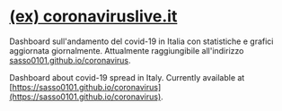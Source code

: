 # [(ex) coronaviruslive.it](https://sasso0101.github.io/coronavirus)

Dashboard sull'andamento del covid-19 in Italia con statistiche e grafici aggiornata giornalmente. Attualmente raggiungibile all'indirizzo [sasso0101.github.io/coronavirus](https://sasso0101.github.io/coronavirus).

Dashboard about covid-19 spread in Italy. Currently available at [https://sasso0101.github.io/coronavirus](https://sasso0101.github.io/coronavirus).
